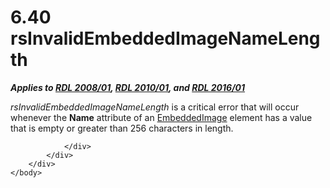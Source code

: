 <html dir="LTR" xmlns:mshelp="http://msdn.microsoft.com/mshelp" xmlns:ddue="http://ddue.schemas.microsoft.com/authoring/2003/5" xmlns:xlink="http://www.w3.org/1999/xlink" xmlns:tool="http://www.microsoft.com/tooltip">
    <head>
        <meta http-equiv="Content-Type" content="text/html; CHARSET=utf-8"></meta>
        <meta name="save" content="history"></meta>
        <title>6.40 rsInvalidEmbeddedImageNameLength</title>
        <xml>
            <mshelp:toctitle title="6.40 rsInvalidEmbeddedImageNameLength"></mshelp:toctitle>
            <mshelp:rltitle title="[MS-RDL]: rsInvalidEmbeddedImageNameLength"></mshelp:rltitle>
            <mshelp:keyword index="A" term="91841e14-0d75-4263-9617-a62e1318c84d"></mshelp:keyword>
            <mshelp:attr name="DCSext.ContentType" value="open specification"></mshelp:attr>
            <mshelp:attr name="AssetID" value="91841e14-0d75-4263-9617-a62e1318c84d"></mshelp:attr>
            <mshelp:attr name="TopicType" value="kbRef"></mshelp:attr>
            <mshelp:attr name="DCSext.Title" value="[MS-RDL]: rsInvalidEmbeddedImageNameLength" />
        </xml>
    </head>
    <body>
        <div id="header">
            <h1 class="heading">6.40 rsInvalidEmbeddedImageNameLength</h1>
        </div>
        <div id="mainSection">
            <div id="mainBody">
                <div id="allHistory" class="saveHistory"></div>
                <div id="sectionSection0" class="section" name="collapseableSection">
                    

<p><b><i>Applies to </i></b><a href="1e855f94-4617-47e4-b89e-0856c6cb420f.htm"><b><i>RDL 2008/01</i></b></a><b><i>,
</i></b><a href="3428e690-a348-4ec7-8a6a-8efb42d2cdee.htm"><b><i>RDL 2010/01</i></b></a><b><i>,
and </i></b><a href="52ce3983-2bfc-4e72-9359-42aaf5fe4509.htm"><b><i>RDL 2016/01</i></b></a></p>

<p><i>rsInvalidEmbeddedImageNameLength</i> is a critical error
that will occur whenever the <b>Name</b> attribute of an <a href="6cdb345a-b502-4eee-84fd-de5ccf2a40e7.htm">EmbeddedImage</a> element has
a value that is empty or greater than 256 characters in length.</p>


                </div>
            </div>
        </div>
    </body>
</html>